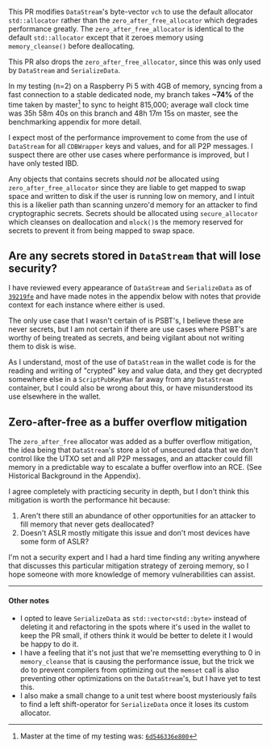 This PR modifies `DataStream`'s byte-vector `vch` to use the default allocator `std::allocator` rather than the `zero_after_free_allocator` which degrades performance greatly. The `zero_after_free_allocator` is identical to the default `std::allocator` except that it zeroes memory using `memory_cleanse()` before deallocating.

This PR also drops the `zero_after_free_allocator`, since this was only used by `DataStream` and `SerializeData`. 

In my testing (n=2) on a Raspberry Pi 5 with 4GB of memory, syncing from a fast connection to a stable dedicated node, my branch takes **~74%** of the time taken by master[^1] to sync to height 815,000; average wall clock time was 35h 58m 40s on this branch and 48h 17m 15s on master, see the benchmarking appendix for more detail.

I expect most of the performance improvement to come from the use of `DataStream` for all `CDBWrapper` keys and values, and for all P2P messages. I suspect there are other use cases where performance is improved, but I have only tested IBD.

Any objects that contains secrets should *not* be allocated using `zero_after_free_allocator` since they are liable to get mapped to swap space and written to disk if the user is running low on memory, and I intuit this is a likelier path than scanning unzero'd memory for an attacker to find cryptographic secrets. Secrets should be allocated using `secure_allocator` which cleanses on deallocation and `mlock()`s the memory reserved for secrets to prevent it from being mapped to swap space.

## Are any secrets stored in `DataStream` that will lose security?

I have reviewed every appearance of `DataStream` and `SerializeData` as of [`39219fe`](https://github.com/bitcoin/bitcoin/commit/39219fe145e5e6e6f079b591e3f4b5fea8e718040) and have made notes in the appendix below with notes that provide context for each instance where either is used.

The only use case that I wasn't certain of is PSBT's, I believe these are never secrets, but I am not certain if there are use cases where PSBT's are worthy of being treated as secrets, and being vigilant about not writing them to disk is wise.

As I understand, most of the use of `DataStream` in the wallet code is for the reading and writing of "crypted" key and value data, and they get decrypted somewhere else in a `ScriptPubKeyMan` far away from any `DataStream` container, but I could also be wrong about this, or have misunderstood its use elsewhere in the wallet.

## Zero-after-free as a buffer overflow mitigation

The `zero_after_free` allocator was added as a buffer overflow mitigation, the idea being that `DataStream`'s store a lot of unsecured data that we don't control like the UTXO set and all P2P messages, and an attacker could fill memory in a predictable way to escalate a buffer overflow into an RCE. (See Historical Background in the Appendix).

I agree completely with practicing security in depth, but I don't think this mitigation is worth the performance hit because: 

1. Aren't there still an abundance of other opportunities for an attacker to fill memory that never gets deallocated?
2. Doesn't ASLR mostly mitigate this issue and don't most devices have some form of ASLR?

I'm not a security expert and I had a hard time finding any writing anywhere that discusses this particular mitigation strategy of zeroing memory, so I hope someone with more knowledge of memory vulnerabilities can assist.

----------

#### Other notes

- I opted to leave `SerializeData` as `std::vector<std::byte>` instead of deleting it and refactoring in the spots where it's used in the wallet to keep the PR small, if others think it would be better to delete it I would be happy to do it.
- I have a feeling that it's not just that we're memsetting everything to 0 in `memory_cleanse` that is causing the performance issue, but the trick we do to prevent compilers from optimizing out the `memset` call is also preventing other optimizations on the `DataStream`'s, but I have yet to test this.
-  I also make a small change to a unit test where boost mysteriously fails to find a left shift-operator for `SerializeData` once it loses its custom allocator.

[^1]: Master at the time of my testing was: [`6d546336e800`](https://github.com/bitcoin/bitcoin/commit/6d546336e800)
